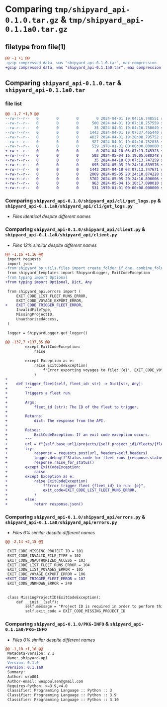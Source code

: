 # Comparing `tmp/shipyard_api-0.1.0.tar.gz` & `tmp/shipyard_api-0.1.1a0.tar.gz`

## filetype from file(1)

```diff
@@ -1 +1 @@
-gzip compressed data, was "shipyard_api-0.1.0.tar", max compression
+gzip compressed data, was "shipyard_api-0.1.1a0.tar", max compression
```

## Comparing `shipyard_api-0.1.0.tar` & `shipyard_api-0.1.1a0.tar`

### file list

```diff
@@ -1,7 +1,9 @@
--rw-r--r--   0        0        0        0 2024-04-01 19:04:16.748551 shipyard_api-0.1.0/README.md
--rw-r--r--   0        0        0      500 2024-04-01 19:07:18.257559 shipyard_api-0.1.0/pyproject.toml
--rw-r--r--   0        0        0       35 2024-04-01 19:04:16.750649 shipyard_api-0.1.0/shipyard_api/__init__.py
--rw-r--r--   0        0        0     1443 2024-04-01 19:07:37.465440 shipyard_api-0.1.0/shipyard_api/cli/get_logs.py
--rw-r--r--   0        0        0     4817 2024-04-01 19:20:08.795752 shipyard_api-0.1.0/shipyard_api/client.py
--rw-r--r--   0        0        0      927 2024-04-01 19:04:16.752038 shipyard_api-0.1.0/shipyard_api/errors.py
--rw-r--r--   0        0        0      529 1970-01-01 00:00:00.000000 shipyard_api-0.1.0/PKG-INFO
+-rw-r--r--   0        0        0        0 2024-04-18 03:07:13.745323 shipyard_api-0.1.1a0/README.md
+-rw-r--r--   0        0        0      502 2024-05-04 16:19:05.680248 shipyard_api-0.1.1a0/pyproject.toml
+-rw-r--r--   0        0        0       35 2024-04-18 03:07:13.747259 shipyard_api-0.1.1a0/shipyard_api/__init__.py
+-rw-r--r--   0        0        0      695 2024-05-05 20:24:10.839576 shipyard_api-0.1.1a0/shipyard_api/cli/authtest.py
+-rw-r--r--   0        0        0     1443 2024-04-18 03:07:13.747671 shipyard_api-0.1.1a0/shipyard_api/cli/get_logs.py
+-rw-r--r--   0        0        0     2069 2024-05-05 20:24:10.874228 shipyard_api-0.1.1a0/shipyard_api/cli/trigger_fleet.py
+-rw-r--r--   0        0        0     5702 2024-05-05 20:24:10.896006 shipyard_api-0.1.1a0/shipyard_api/client.py
+-rw-r--r--   0        0        0      963 2024-05-04 16:10:17.090010 shipyard_api-0.1.1a0/shipyard_api/errors.py
+-rw-r--r--   0        0        0      531 1970-01-01 00:00:00.000000 shipyard_api-0.1.1a0/PKG-INFO
```

### Comparing `shipyard_api-0.1.0/shipyard_api/cli/get_logs.py` & `shipyard_api-0.1.1a0/shipyard_api/cli/get_logs.py`

 * *Files identical despite different names*

### Comparing `shipyard_api-0.1.0/shipyard_api/client.py` & `shipyard_api-0.1.1a0/shipyard_api/client.py`

 * *Files 12% similar despite different names*

```diff
@@ -1,16 +1,16 @@
 import requests
 import json
-from shipyard_bp_utils.files import create_folder_if_dne, combine_folder_and_file_name
 from shipyard_templates import ShipyardLogger, ExitCodeException
-from typing import Optional
+from typing import Optional, Dict, Any
 
 from shipyard_api.errors import (
     EXIT_CODE_LIST_FLEET_RUNS_ERROR,
     EXIT_CODE_VOYAGE_EXPORT_ERROR,
+    EXIT_CODE_TRIGGER_FLEET_ERROR,
     InvalidFileType,
     MissingProjectID,
     UnauthorizedAccess,
 )
 
 logger = ShipyardLogger.get_logger()
 
@@ -137,7 +137,35 @@
         except ExitCodeException:
             raise
 
         except Exception as e:
             raise ExitCodeException(
                 f"Error exporting voyages to file: {e}", EXIT_CODE_VOYAGE_EXPORT_ERROR
             )
+
+    def trigger_fleet(self, fleet_id: str) -> Dict[str, Any]:
+        """
+        Triggers a fleet run.
+
+        Args:
+            fleet_id (str): The ID of the fleet to trigger.
+
+        Returns:
+            dict: The response from the API.
+
+        Raises:
+            ExitCodeException: If an exit code exception occurs.
+        """
+        url = f"{self.base_url}/projects/{self.project_id}/fleets/{fleet_id}/fleetruns"
+        try:
+            response = requests.post(url, headers=self.headers)
+            logger.debug(f"Status code for fleet runs {response.status_code}")
+            response.raise_for_status()
+        except ExitCodeException:
+            raise
+        except Exception as e:
+            raise ExitCodeException(
+                f"Error trigger fleet {fleet_id} to run: {e}",
+                exit_code=EXIT_CODE_LIST_FLEET_RUNS_ERROR,
+            )
+        else:
+            return response.json()
```

### Comparing `shipyard_api-0.1.0/shipyard_api/errors.py` & `shipyard_api-0.1.1a0/shipyard_api/errors.py`

 * *Files 6% similar despite different names*

```diff
@@ -2,14 +2,15 @@
 
 EXIT_CODE_MISSING_PROJECT_ID = 101
 EXIT_CODE_INVALID_FILE_TYPE = 102
 EXIT_CODE_UNAUTHORIZED_ACCESS = 103
 EXIT_CODE_LIST_FLEET_RUNS_ERROR = 104
 EXIT_CODE_LIST_VOYAGES_ERROR = 105
 EXIT_CODE_VOYAGE_EXPORT_ERROR = 106
+EXIT_CODE_TRIGGER_FLEET_ERROR = 107
 EXIT_CODE_UNKNOWN_ERROR = 249
 
 
 class MissingProjectID(ExitCodeException):
     def __init__(self):
         self.message = "Project ID is required in order to perform this operation"
         self.exit_code = EXIT_CODE_MISSING_PROJECT_ID
```

### Comparing `shipyard_api-0.1.0/PKG-INFO` & `shipyard_api-0.1.1a0/PKG-INFO`

 * *Files 0% similar despite different names*

```diff
@@ -1,10 +1,10 @@
 Metadata-Version: 2.1
 Name: shipyard-api
-Version: 0.1.0
+Version: 0.1.1a0
 Summary: 
 Author: wrp801
 Author-email: wespoulsen@gmail.com
 Requires-Python: >=3.9,<4.0
 Classifier: Programming Language :: Python :: 3
 Classifier: Programming Language :: Python :: 3.9
 Classifier: Programming Language :: Python :: 3.10
```


